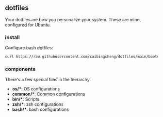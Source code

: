 ## dotfiles

Your dotfiles are how you personalize your system. These are mine, configured for Ubuntu.

### install

Configure bash dotfiles:

```bash
curl https://raw.githubusercontent.com/caibingcheng/dotfiles/main/bootstrap | bash -s bash
```

### components

There's a few special files in the hierarchy.

- **os/\***: OS configurations
- **common/\***: Common configurations
- **bin/\***: Scripts
- **zsh/\***: zsh configurations
- **bash/\***: bash configurations
